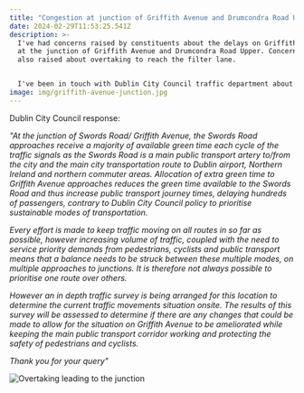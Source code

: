 ```yaml
---
title: "Congestion at junction of Griffith Avenue and Drumcondra Road Upper "
date: 2024-02-29T11:53:25.541Z
description: >-
  I've had concerns raised by constituents about the delays on Griffith Avenue
  at the junction of Griffith Avenue and Drumcondra Road Upper. Concerns were
  also raised about overtaking to reach the filter lane.


  I've been in touch with Dublin City Council traffic department about this and it's response is below.
image: img/griffith-avenue-junction.jpg
---
```

Dublin City Council response:

*"At the junction of Swords Road/ Griffith Avenue, the Swords Road approaches receive a majority of available green time each cycle of the traffic signals as the Swords Road is a main public transport artery to/from the city and the main city transportation route to Dublin airport, Northern Ireland and northern commuter areas. Allocation of extra green time to Griffith Avenue approaches reduces the green time available to the Swords Road and thus increase public transport journey times, delaying hundreds of passengers, contrary to Dublin City Council policy to prioritise sustainable modes of transportation.* 

*Every effort is made to keep traffic moving on all routes in so far as possible, however increasing volume of traffic, coupled with the need to service priority demands from pedestrians, cyclists and public transport means that a balance needs to be struck between these multiple modes, on multiple approaches to junctions. It is therefore not always possible to prioritise one route over others.* 

*However an in depth traffic survey is being arranged for this location to determine the current traffic movements situation onsite. The results of this survey will be assessed to determine if there are any changes that could be made to allow for the situation on Griffith Avenue to be ameliorated while keeping the main public transport corridor working and protecting the safety of pedestrians and cyclists.* 

*Thank you for your query"*



![Overtaking leading to the junction](img/griffith-avenue-junction-overtaking.jpg "Overtaking leading to the junction")